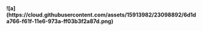 
<b>
![a](https://cloud.githubusercontent.com/assets/15913982/23098892/6d1da766-f61f-11e6-973a-ff03b3f2a87d.png)
</b>
